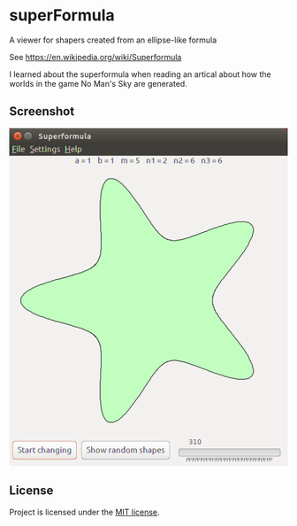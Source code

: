 # superFormula
A viewer for shapers created from an ellipse-like formula

See https://en.wikipedia.org/wiki/Superformula

I learned about the superformula when reading an artical about how the worlds in the game No Man's Sky are generated.

## Screenshot
![screenshot](screenshot.png)

## License
Project is licensed under the [MIT license](LICENSE).
